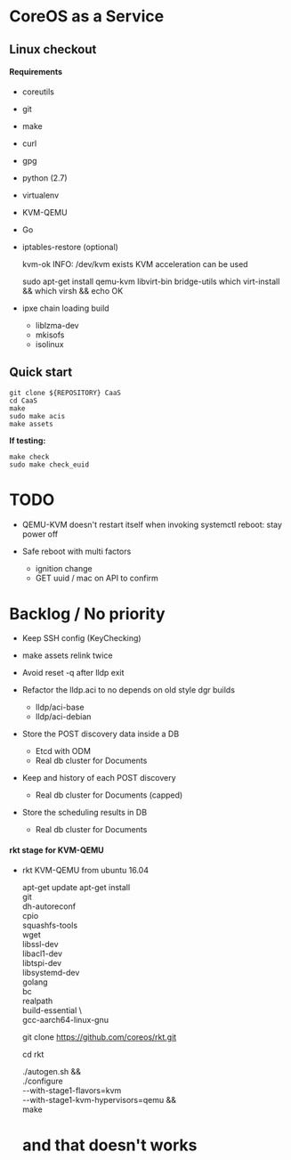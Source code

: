 # CoreOS as a Service

## Linux checkout

#### Requirements


* coreutils
* git
* make
* curl
* gpg
* python (2.7)
* virtualenv
* KVM-QEMU
* Go
* iptables-restore (optional)


    kvm-ok 
    INFO: /dev/kvm exists
    KVM acceleration can be used
    
    sudo apt-get install qemu-kvm libvirt-bin bridge-utils
    which virt-install && which virsh && echo OK
    
* ipxe chain loading build
    * liblzma-dev 
    * mkisofs 
    * isolinux    


## Quick start

    git clone ${REPOSITORY} CaaS
    cd CaaS
    make    
    sudo make acis    
    make assets   

**If testing:**

    make check
    sudo make check_euid


# TODO

* QEMU-KVM doesn't restart itself when invoking systemctl reboot: stay power off 

* Safe reboot with multi factors
    * ignition change
    * GET uuid / mac on API to confirm
    
####     
    
    
# Backlog / No priority   

* Keep SSH config (KeyChecking)

* make assets relink twice

* Avoid reset -q after lldp exit

* Refactor the lldp.aci to no depends on old style dgr builds
    * lldp/aci-base
    * lldp/aci-debian


* Store the POST discovery data inside a DB
    * Etcd with ODM
    * Real db cluster for Documents


* Keep and history of each POST discovery
    * Real db cluster for Documents (capped)

* Store the scheduling results in DB
    * Real db cluster for Documents

#### rkt stage for KVM-QEMU

* rkt KVM-QEMU from ubuntu 16.04 
    
    
    apt-get update
    apt-get install \
        git \
        dh-autoreconf \
        cpio \
        squashfs-tools \
        wget \
        libssl-dev \
        libacl1-dev \
        libtspi-dev \
        libsystemd-dev \
        golang \
        bc \
        realpath \
        build-essential \    
        gcc-aarch64-linux-gnu
    
    git clone https://github.com/coreos/rkt.git
     
    cd rkt
    
    ./autogen.sh && \
        ./configure \
            --with-stage1-flavors=kvm \
            --with-stage1-kvm-hypervisors=qemu && \
        make    
    # and that doesn't works    
